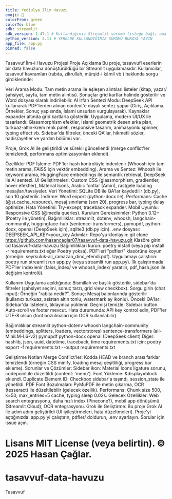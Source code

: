 ```yaml
---
title: Yediulya Ilim Havuzu
emoji: 🕌
colorFrom: green
colorTo: blue
sdk: streamlit
sdk_version: 1.47.1 # Kullandığınız Streamlit sürümü (isteğe bağlı ama önerilir)
python_version: 3.11 # YERELDE KULLANDIĞINIZ SÜRÜMÜ BURAYA YAZIN
app_file: app.py
pinned: false
---
```

Tasavvuf İlm-i Havuzu Projesi
Proje Açıklama
Bu proje, tasavvufi eserlerin  bir data havuzuna dönüştürüldüğü bir Streamlit uygulamasıdır. Kullanıcılar, tasavvuf kavramları (rabıta, zikrullah, mürşid-i kâmil vb.) hakkında sorgu girdiklerinde:

Veri Arama Modu: Tam metin arama ile eşleşen alıntıları listeler (kitap, yazar/şahsiyet, sayfa, tam metin alıntısı). Sonuçlar grid kartlar halinde gösterilir ve Word dosyası olarak indirilebilir.
AI İrfan Sentezi Modu: DeepSeek API kullanarak PDF'lerden alınan context'e dayalı sentez yapar (Giriş, Açıklama, Örnekler, Sonuç yapısında, İslami unsurları vurgulayarak). Kaynaklar expander altında grid kartlarla gösterilir.
Uygulama, modern UI/UX ile tasarlandı: Glassmorphism efektler, İslami geometrik desen arka plan, turkuaz-altın-krem renk paleti, responsive tasarım, animasyonlu spinner, typing effect vb. Sidebar'da filtreler, önceki QA'lar, hikmetli sözler, hadis/ayetler ve yardım bölümü var.

Proje, Grok AI ile geliştirildi ve sürekli güncellendi (merge conflict'ler temizlendi, performans optimizasyonları eklendi).

Özellikler
PDF İşleme: PDF'ler hash kontrolüyle indexlenir (Whoosh için tam metin arama, FAISS için vektör embedding).
Arama ve Sentez: Whoosh ile keyword arama, HuggingFace embeddings ile semantik retrieval, DeepSeek ile AI sentezi.
UI Geliştirmeleri: Custom CSS (glassmorphism, gradientler, hover efektler), Material Icons, Arabic fontlar (Amiri), rastgele loading mesajları/tavsiyeler.
Veri Yönetimi: SQLite DB ile QA'lar kaydedilir (db.py), son 10 gösterilir.
İndirme: Word export (python-docx ile).
Performans: Cache (@st.cache_resource), mesaj sınırlama (son 20), progress bar, typing delay optimize.
Hata Yönetimi: Try-except, traceback expander.
Mobil Uyumlu: Responsive CSS (@media queries).
Kurulum
Gereksinimler:
Python 3.12+ (Poetry ile yönetin).
Bağımlılıklar: streamlit, dotenv, whoosh, langchain-community, huggingface-hub (sentence-transformers), pymupdf, python-docx, openai (DeepSeek için), sqlite3 (db.py için).
.env dosyası: DEEPSEEK_API_KEY=your_key
Adımlar:
Repo'yu klonlayın: git clone https://github.com/hasancaglar07/tasavvuf-data-havuzu.git
Klasöre girin: cd tasavvuf-data-havuzu
Bağımlılıkları kurun: poetry install (veya pip install -r requirements.txt eğer Poetry yoksa).
PDF'leri "pdfler/" klasörüne koyun (örneğin: seyrsuluk-ali_ramazan_dinc_efendi.pdf).
Uygulamayı çalıştırın: poetry run streamlit run app.py (veya streamlit run app.py).
İlk çalıştırmada PDF'ler indexlenir (faiss_index/ ve whoosh_index/ yaratılır, pdf_hash.json ile değişim kontrolü).

Kullanım
Uygulama açıldığında: Bismillah ve başlık gösterilir, sidebar'da filtreler (şahsiyet seçimi, sonuç tarzı, grid view checkbox).
Sorgu girin (chat input): Örneğin "rabıta nedir?".
Sonuç: Mesaj balonlarında gösterilir (kullanıcı turkuaz, asistan altın tonlu, watermark ay ikonlu).
Önceki QA'lar: Sidebar'da listelenir, tıklayınca yüklenir.
Geçmişi temizle: Sidebar button.
Auto-scroll ve footer mevcut.
Hata durumunda: API key kontrol edin, PDF'ler UTF-8 olsun (font bozulmaları için OCR kullanılabilir).

Bağımlılıklar
streamlit
python-dotenv
whoosh
langchain-community (embeddings, splitters, loaders, vectorstores)
sentence-transformers (all-MiniLM-L6-v2)
pymupdf
python-docx
openai (DeepSeek client)
Diğer: hashlib, json, uuid, datetime, traceback, time
requirements.txt için: poetry export -f requirements.txt --output requirements.txt

Geliştirme Notları
Merge Conflict'ler: Kodda HEAD ve branch arası farklar temizlendi (örneğin CSS minify, loading mesaj çeşitliliği, progress bar ekleme).
Sorunlar ve Çözümler:
Sidebar ikon: Material Icons ligature sorunu, codepoint ile düzeltildi (content: 'menu').
Font Yükleme: &display=block eklendi.
Duplicate Element ID: Checkbox sidebar'a taşındı, session_state ile yönetildi.
PDF Font Bozulmaları: PyMuPDF ile metin çıkarma, OCR (tesseract) ile düzeltilebilir (gelecek özellik).
Performans: Chunk size 500, k=50, max_entries=5 cache, typing sleep 0.02s.
Gelecek Özellikler: Web search entegrasyonu, daha hızlı index (Pinecone?), mobil app dönüşümü (Streamlit Cloud), OCR entegrasyonu.
Grok ile Geliştirme: Bu proje Grok AI ile adım adım geliştirildi (UI iyileştirmeleri, hata düzeltmeleri).
Proje'yi açtığınızda: app.py'yi çalıştırın, pdfler/ doldurun, .env ayarlayın. Sorular için issue açın.

Lisans
MIT License (veya belirtin). © 2025 Hasan Çağlar.
=======
# tasavvuf-data-havuzu
Tasavvuf